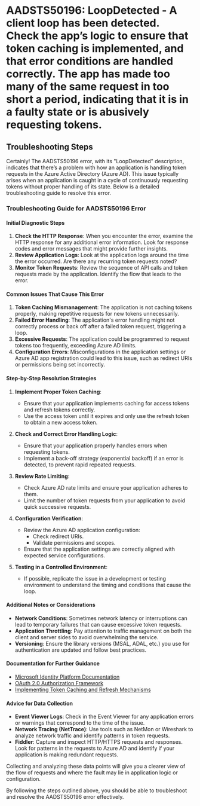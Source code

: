 # AADSTS50196: LoopDetected - A client loop has been detected. Check the app’s logic to ensure that token caching is implemented, and that error conditions are handled correctly. The app has made too many of the same request in too short a period, indicating that it is in a faulty state or is abusively requesting tokens.


## Troubleshooting Steps
Certainly! The AADSTS50196 error, with its "LoopDetected" description, indicates that there’s a problem with how an application is handling token requests in the Azure Active Directory (Azure AD). This issue typically arises when an application is caught in a cycle of continuously requesting tokens without proper handling of its state. Below is a detailed troubleshooting guide to resolve this error.

### Troubleshooting Guide for AADSTS50196 Error

#### Initial Diagnostic Steps
1. **Check the HTTP Response**: When you encounter the error, examine the HTTP response for any additional error information. Look for response codes and error messages that might provide further insights.
2. **Review Application Logs**: Look at the application logs around the time the error occurred. Are there any recurring token requests noted?
3. **Monitor Token Requests**: Review the sequence of API calls and token requests made by the application. Identify the flow that leads to the error.

#### Common Issues That Cause This Error
1. **Token Caching Mismanagement**: The application is not caching tokens properly, making repetitive requests for new tokens unnecessarily.
2. **Failed Error Handling**: The application's error handling might not correctly process or back off after a failed token request, triggering a loop.
3. **Excessive Requests**: The application could be programmed to request tokens too frequently, exceeding Azure AD limits.
4. **Configuration Errors**: Misconfigurations in the application settings or Azure AD app registration could lead to this issue, such as redirect URIs or permissions being set incorrectly.

#### Step-by-Step Resolution Strategies
1. **Implement Proper Token Caching**:
   - Ensure that your application implements caching for access tokens and refresh tokens correctly.
   - Use the access token until it expires and only use the refresh token to obtain a new access token.

2. **Check and Correct Error Handling Logic**:
   - Ensure that your application properly handles errors when requesting tokens.
   - Implement a back-off strategy (exponential backoff) if an error is detected, to prevent rapid repeated requests.

3. **Review Rate Limiting**:
   - Check Azure AD rate limits and ensure your application adheres to them.
   - Limit the number of token requests from your application to avoid quick successive requests.

4. **Configuration Verification**:
   - Review the Azure AD application configuration:
     - Check redirect URIs.
     - Validate permissions and scopes.
   - Ensure that the application settings are correctly aligned with expected service configurations.

5. **Testing in a Controlled Environment**:
   - If possible, replicate the issue in a development or testing environment to understand the timing and conditions that cause the loop.

#### Additional Notes or Considerations
- **Network Conditions**: Sometimes network latency or interruptions can lead to temporary failures that can cause excessive token requests.
- **Application Throttling**: Pay attention to traffic management on both the client and server sides to avoid overwhelming the service.
- **Versioning**: Ensure the library versions (MSAL, ADAL, etc.) you use for authentication are updated and follow best practices.

#### Documentation for Further Guidance
- [Microsoft Identity Platform Documentation](https://docs.microsoft.com/en-us/azure/active-directory/develop/)
- [OAuth 2.0 Authorization Framework](https://datatracker.ietf.org/doc/html/rfc6749)
- [Implementing Token Caching and Refresh Mechanisms](https://docs.microsoft.com/en-us/azure/active-directory/develop/msal-overview#token-caching)
  
#### Advice for Data Collection
- **Event Viewer Logs**: Check in the Event Viewer for any application errors or warnings that correspond to the time of the issue.
- **Network Tracing (NetTrace)**: Use tools such as NetMon or Wireshark to analyze network traffic and identify patterns in token requests.
- **Fiddler**: Capture and inspect HTTP/HTTPS requests and responses. Look for patterns in the requests to Azure AD and identify if your application is making redundant requests.

Collecting and analyzing these data points will give you a clearer view of the flow of requests and where the fault may lie in application logic or configuration.

By following the steps outlined above, you should be able to troubleshoot and resolve the AADSTS50196 error effectively.